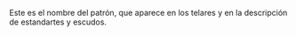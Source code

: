Este es el nombre del patrón, que aparece en los telares y en la descripción de estandartes y escudos.